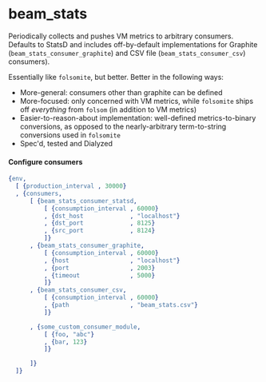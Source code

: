beam_stats
==========

Periodically collects and pushes VM metrics to arbitrary consumers. Defaults to
StatsD and includes off-by-default implementations for Graphite
(`beam_stats_consumer_graphite`) and CSV file (`beam_stats_consumer_csv`)
consumers).

Essentially like `folsomite`, but better. Better in the following ways:

- More-general: consumers other than graphite can be defined
- More-focused: only concerned with VM metrics, while `folsomite` ships off
  _everything_ from `folsom` (in addition to VM metrics)
- Easier-to-reason-about implementation: well-defined metrics-to-binary
  conversions, as opposed to the nearly-arbitrary term-to-string conversions
  used in `folsomite`
- Spec'd, tested and Dialyzed

#### Configure consumers

```erlang
{env,
  [ {production_interval , 30000}
  , {consumers,
      [ {beam_stats_consumer_statsd,
          [ {consumption_interval , 60000}
          , {dst_host             , "localhost"}
          , {dst_port             , 8125}
          , {src_port             , 8124}
          ]}
      , {beam_stats_consumer_graphite,
          [ {consumption_interval , 60000}
          , {host                 , "localhost"}
          , {port                 , 2003}
          , {timeout              , 5000}
          ]}
      , {beam_stats_consumer_csv,
          [ {consumption_interval , 60000}
          , {path                 , "beam_stats.csv"}
          ]}

      , {some_custom_consumer_module,
          [ {foo, "abc"}
          , {bar, 123}
          ]}

      ]}
  ]}
```
